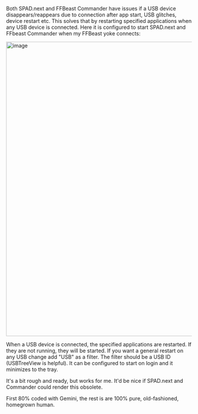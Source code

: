 Both SPAD.next and FFBeast Commander have issues if a USB device disappears/reappears due to connection after app start, USB glitches, device restart etc. This solves that by restarting specified applications when any USB device is connected. Here it is configured to start SPAD.next and FFbeast Commander when my FFBeast yoke connects:

<img width="793" height="801" alt="image" src="https://github.com/user-attachments/assets/75cc208c-3640-4885-a315-35c9b8fc4e92" />

When a USB device is connected, the specified applications are restarted. If they are not running, they will be started. 
If you want a general restart on any USB change add "USB" as a filter. The filter should be a USB ID (USBTreeView is helpful). It can be configured to start on login and it minimizes to the tray. 

It's a bit rough and ready, but works for me. It'd be nice if SPAD.next and Commander could render this obsolete.

First 80% coded with Gemini, the rest is are 100% pure, old-fashioned, homegrown human. 

